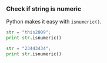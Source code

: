 ### Check if string is numeric

Python makes it easy with `isnumeric()`.

```py
str = "this2009";  
print str.isnumeric()

str = "23443434";
print str.isnumeric()
```